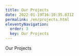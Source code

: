 ```yaml
---
title: Our Projects
date: 2022-01-19T16:10:35.831Z
permalink: /en/projects.html
eleventyNavigation:
  order: 3
  key: Our Projects
---
```

Our Projects
